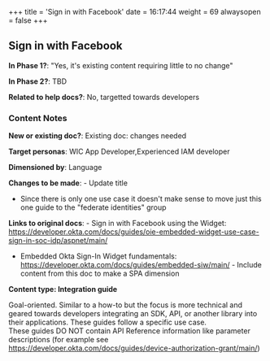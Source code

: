 +++
title = 'Sign in with Facebook'
date = 16:17:44
weight = 69
alwaysopen = false
+++

## Sign in with Facebook

**In Phase 1?**: "Yes, it's existing content requiring little to no change"

**In Phase 2?**: TBD

**Related to help docs?**: No, targetted towards developers



### Content Notes

**New or existing doc?**: Existing doc: changes needed

**Target personas**: WIC App Developer,Experienced IAM developer

**Dimensioned by**: Language

**Changes to be made**: - Update title
- Since there is only one use case it doesn't make sense to move just this one guide to the "federate identities" group

**Links to original docs**: - Sign in with Facebook using the Widget: https://developer.okta.com/docs/guides/oie-embedded-widget-use-case-sign-in-soc-idp/aspnet/main/
- Embedded Okta Sign-In Widget fundamentals: https://developer.okta.com/docs/guides/embedded-siw/main/ - Include content from this doc to make a SPA dimension

**Content type: Integration guide**

Goal-oriented. Similar to a how-to but the focus is more technical and geared towards developers integrating an SDK, API, or another library into their applications. 
These guides follow a specific use case.  
These guides DO NOT contain API Reference information like parameter descriptions (for example see https://developer.okta.com/docs/guides/device-authorization-grant/main/)


